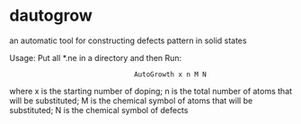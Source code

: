 # dautogrow
an automatic tool for constructing defects pattern in solid states

Usage: Put all *.ne in a directory and then Run:

                                   AutoGrowth x n M N

where x is the starting number of doping; n is the total number of atoms that will be substituted; 
M is the chemical symbol of atoms that will be substituted; N is the chemical symbol of defects
